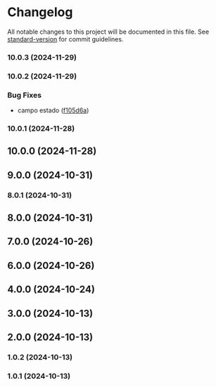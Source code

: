 # Changelog

All notable changes to this project will be documented in this file. See [standard-version](https://github.com/conventional-changelog/standard-version) for commit guidelines.

### 10.0.3 (2024-11-29)

### 10.0.2 (2024-11-29)


### Bug Fixes

* campo estado ([f105d6a](https://github.com/oscarjesus2/jobbusiness/commit/f105d6acac3a7c873beb285a441af88b3ba381fc))

### 10.0.1 (2024-11-28)

## 10.0.0 (2024-11-28)

## 9.0.0 (2024-10-31)

### 8.0.1 (2024-10-31)

## 8.0.0 (2024-10-31)

## 7.0.0 (2024-10-26)

## 6.0.0 (2024-10-26)

## 4.0.0 (2024-10-24)

## 3.0.0 (2024-10-13)

## 2.0.0 (2024-10-13)

### 1.0.2 (2024-10-13)

### 1.0.1 (2024-10-13)